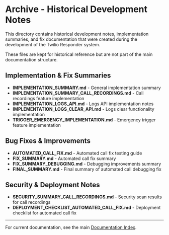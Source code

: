 # Archive - Historical Development Notes

This directory contains historical development notes, implementation summaries, and fix documentation that were created during the development of the Twilio Responder system.

These files are kept for historical reference but are not part of the main documentation structure.

## Implementation & Fix Summaries

- **IMPLEMENTATION_SUMMARY.md** - General implementation summary
- **IMPLEMENTATION_SUMMARY_CALL_RECORDINGS.md** - Call recordings feature implementation
- **IMPLEMENTATION_LOGS_API.md** - Logs API implementation notes
- **IMPLEMENTATION_LOGS_CLEAR_API.md** - Logs clear functionality implementation
- **TRIGGER_EMERGENCY_IMPLEMENTATION.md** - Emergency trigger feature implementation

## Bug Fixes & Improvements

- **AUTOMATED_CALL_FIX.md** - Automated call fix testing guide
- **FIX_SUMMARY.md** - Automated call fix summary
- **FIX_SUMMARY_DEBUGGING.md** - Debugging improvements summary
- **FINAL_SUMMARY.md** - Final summary of automated call debugging fix

## Security & Deployment Notes

- **SECURITY_SUMMARY_CALL_RECORDINGS.md** - Security scan results for call recordings
- **DEPLOYMENT_CHECKLIST_AUTOMATED_CALL_FIX.md** - Deployment checklist for automated call fix

---

For current documentation, see the main [Documentation Index](../README.md).
